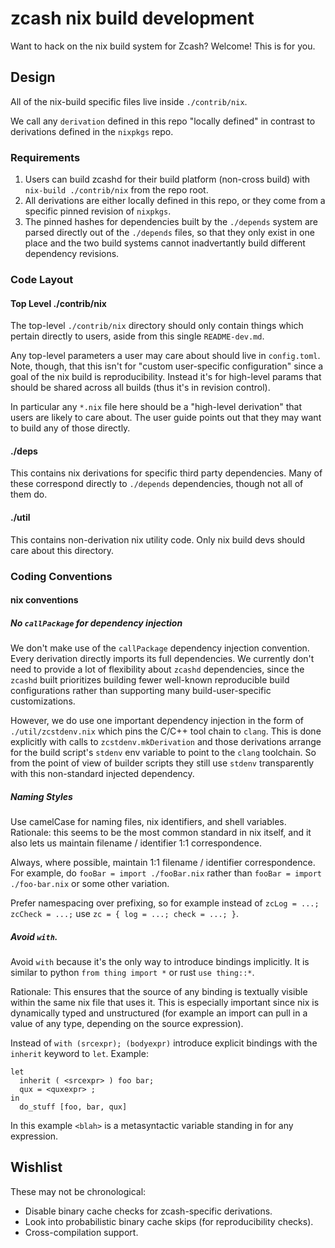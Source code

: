 # zcash nix build development

Want to hack on the nix build system for Zcash? Welcome! This is for you.

## Design

All of the nix-build specific files live inside `./contrib/nix`.

We call any `derivation` defined in this repo "locally defined" in contrast to derivations defined in the `nixpkgs` repo.

### Requirements

1. Users can build zcashd for their build platform (non-cross build) with `nix-build ./contrib/nix` from the repo root.
2. All derivations are either locally defined in this repo, or they come from a specific pinned revision of `nixpkgs`.
3. The pinned hashes for dependencies built by the `./depends` system are parsed directly out of the `./depends` files, so that they only exist in one place and the two build systems cannot inadvertantly build different dependency revisions.

### Code Layout

#### Top Level ./contrib/nix

The top-level `./contrib/nix` directory should only contain things which pertain directly to users, aside from this single `README-dev.md`.

Any top-level parameters a user may care about should live in `config.toml`. Note, though, that this isn't for "custom user-specific configuration" since a goal of the nix build is reproducibility. Instead it's for high-level params that should be shared across all builds (thus it's in revision control).

In particular any `*.nix` file here should be a "high-level derivation" that users are likely to care about. The user guide points out that they may want to build any of those directly.

#### ./deps

This contains nix derivations for specific third party dependencies. Many of these correspond directly to `./depends` dependencies, though not all of them do.

#### ./util

This contains non-derivation nix utility code. Only nix build devs should care about this directory.

### Coding Conventions

#### nix conventions

##### No `callPackage` for dependency injection

We don't make use of the `callPackage` dependency injection convention. Every derivation directly imports its full dependencies. We currently don't need to provide a lot of flexibility about `zcashd` dependencies, since the `zcashd` built prioritizes building fewer well-known reproducible build configurations rather than supporting many build-user-specific customizations.

However, we do use one important dependency injection in the form of `./util/zcstdenv.nix` which pins the C/C++ tool chain to `clang`. This is done explicitly with calls to `zcstdenv.mkDerivation` and those derivations arrange for the build script's `stdenv` env variable to point to the `clang` toolchain. So from the point of view of builder scripts they still use `stdenv` transparently with this non-standard injected dependency.

##### Naming Styles

Use camelCase for naming files, nix identifiers, and shell variables. Rationale: this seems to be the most common standard in nix itself, and it also lets us maintain filename / identifier 1:1 correspondence.

Always, where possible, maintain 1:1 filename / identifier correspondence. For example, do `fooBar = import ./fooBar.nix` rather than `fooBar = import ./foo-bar.nix` or some other variation.

Prefer namespacing over prefixing, so for example instead of `zcLog = ...; zcCheck = ...;` use `zc = { log = ...; check = ...; }`.

##### Avoid `with`.

Avoid `with` because it's the only way to introduce bindings implicitly. It is similar to python `from thing import *` or rust `use thing::*`.

Rationale: This ensures that the source of any binding is textually visible within the same nix file that uses it. This is especially important since nix is dynamically typed and unstructured (for example an import can pull in a value of any type, depending on the source expression).

Instead of `with (srcexpr); (bodyexpr)` introduce explicit bindings with the `inherit` keyword to `let`. Example:

```
let
  inherit ( <srcexpr> ) foo bar;
  qux = <quxexpr> ;
in
  do_stuff [foo, bar, qux]
```

In this example `<blah>` is a metasyntactic variable standing in for any expression.

## Wishlist

These may not be chronological:

- Disable binary cache checks for zcash-specific derivations.
- Look into probabilistic binary cache skips (for reproducibility checks).
- Cross-compilation support.
